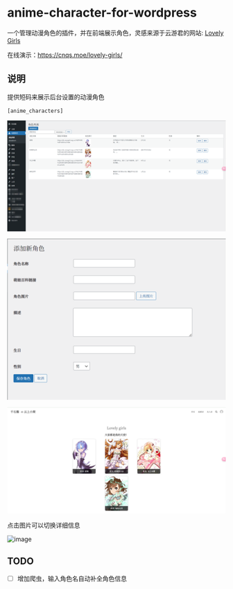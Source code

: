 # anime-character-for-wordpress
一个管理动漫角色的插件，并在前端展示角色，灵感来源于云游君的网站: [Lovely Girls](https://yunyoujun.cn/girls/)

在线演示：https://cnqs.moe/lovely-girls/

## 说明
提供短码来展示后台设置的动漫角色
```bash
[anime_characters]
```
![image](screenshot-1.png)

![image](screenshot-2.png)

![image](screenshot-3.png)

点击图片可以切换详细信息

![image](https://github.com/user-attachments/assets/b33193e1-5621-4253-9540-7548579eab04)

## TODO
- [ ] 增加爬虫，输入角色名自动补全角色信息
